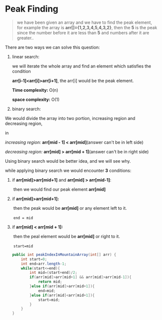 # **Peak Finding**

> we have been given an array and we have to find the peak element, for example the array is **arr[]={1,2,3,4,5,4,3,2}**, then the **5** is the peak since the number before it are less than **5** and numbers after it are greater..

There are two ways we can solve this question:

1. linear search:

   we will iterate the whole array and find an element which satisfies the condition 

   **arr[i-1]<arr[i]>arr[i+1]**, the arr[i] would be the peak element.

   **Time complexity:** O(n)

   **space complexity:** O(1)

2.  binary search:

   We would divide the array into two portion, increasing region and decreasing region,

   in 

   *increasing region:* **arr[mid - 1] < arr[mid]**(answer can't be in left side) 

   *decreasing region:* **arr[mid] > arr[mid + 1]**(answer can't be in right side)

   

   

   Using binary search would be better idea, and we will see why.

   while applying binary search we would encounter **3** conditions:

   1) if **arr[mid]>arr[mid+1]** and **arr[mid] > arr[mid-1]**:

      ​	then we would find our peak element **arr[mid]**

   2) if **arr[mid]>arr[mid+1]:**

      ​	then the peak would be **arr[mid]** or any element left to it.

      ​	`end = mid`

   3) if **arr[mid] < arr[mid + 1]:**

      ​	then the peal element would be **arr[mid]** or right to it.

      ​	`start=mid`

      ```java
      public int peakIndexInMountainArray(int[] arr) {
          int start=0;
          int end=arr.length-1;
          while(start<=end){
              int mid=(start+end)/2;
              if(arr[mid]>arr[mid+1] && arr[mid]>arr[mid-1]){
                  return mid;
              }else if(arr[mid]>arr[mid+1]){
                  end=mid;
              }else if(arr[mid]<arr[mid+1]){
                  start=mid;
              }        
          }
      }
      ```

      
